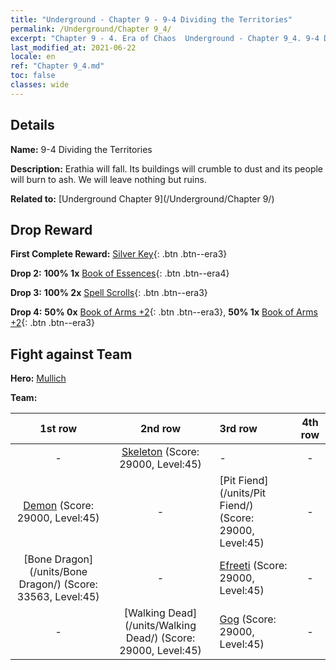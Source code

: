```yaml
---
title: "Underground - Chapter 9 - 9-4 Dividing the Territories"
permalink: /Underground/Chapter 9_4/
excerpt: "Chapter 9 - 4. Era of Chaos  Underground - Chapter 9_4. 9-4 Dividing the Territories"
last_modified_at: 2021-06-22
locale: en
ref: "Chapter 9_4.md"
toc: false
classes: wide
---
```


## Details

 **Name:** 9-4 Dividing the Territories

 **Description:** Erathia will fall. Its buildings will crumble to dust and its people will burn to ash. We will leave nothing but ruins.

 **Related to:** [Underground Chapter 9](/Underground/Chapter 9/)

## Drop Reward

 **First Complete Reward:** [Silver Key](/Items/con_693/){: .btn .btn--era3}

 **Drop 2:** **100% 1x** [Book of Essences](/Items/mat_39/){: .btn .btn--era4}

 **Drop 3:** **100% 2x** [Spell Scrolls](/Items/con_694/){: .btn .btn--era3}

 **Drop 4:** **50% 0x** [Book of Arms +2](/Items/mat_32/){: .btn .btn--era3}, **50% 1x** [Book of Arms +2](/Items/mat_32/){: .btn .btn--era3}


## Fight against Team
 **Hero:** [Mullich](/heroes/Mullich/)

 **Team:**


  | 1st row | 2nd row | 3rd row | 4th row |
  |:----:|:----:|:----|:----:|
  | - | [Skeleton](/units/Skeleton/) (Score: 29000, Level:45)  | - | - |
  | [Demon](/units/Demon/) (Score: 29000, Level:45)  | - | [Pit Fiend](/units/Pit Fiend/) (Score: 29000, Level:45)  | - |
  | [Bone Dragon](/units/Bone Dragon/) (Score: 33563, Level:45)  | - | [Efreeti](/units/Efreeti/) (Score: 29000, Level:45)  | - |
  | - | [Walking Dead](/units/Walking Dead/) (Score: 29000, Level:45)  | [Gog](/units/Gog/) (Score: 29000, Level:45)  | - |


